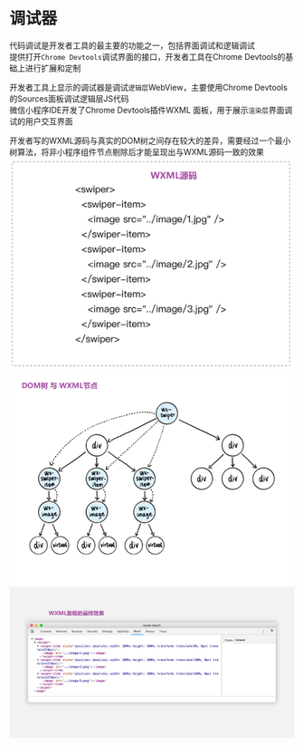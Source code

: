# 调试器

代码调试是开发者工具的最主要的功能之一，包括界面调试和逻辑调试  
提供打开`Chrome Devtools`调试界面的接口，开发者工具在Chrome Devtools的基础上进行扩展和定制  
  
开发者工具上显示的调试器是调试`逻辑层`WebView，主要使用Chrome Devtools的Sources面板调试逻辑层JS代码  
微信小程序IDE开发了Chrome Devtools插件WXML 面板，用于展示`渲染层`界面调试的用户交互界面  
  
开发者写的WXML源码与真实的DOM树之间存在较大的差异，需要经过一个最小树算法，将非小程序组件节点剔除后才能呈现出与WXML源码一致的效果  
![Alt text](./image/image-6.png)  
![Alt text](./image/image-7.png)  
![Alt text](./image/image-8.png)  
